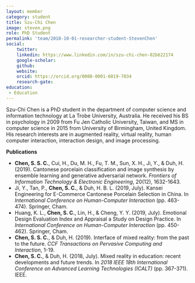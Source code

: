 ```yaml
---
layout: member
category: student
title: Szu-Chi Chen
image: steven.png
role: PhD Student
permalink: 'team/2018-10-01-researcher-student-StevenChen'
social:
    twitter: 
    linkedin: https://www.linkedin.com/in/szu-chi-chen-02b622174
    google-scholar: 
    github: 
    website:
    orcid: https://orcid.org/0000-0001-6019-7034
    research-gate: 
education:
 - Education
---
```


Szu-Chi Chen is a PhD student in the department of computer science and information technology at La Trobe University, Australia. He received his BS in psychology in 2009 from Fu Jen Catholic University, Taiwan, and MS in computer science in 2015 from University of Birmingham, United Kingdom. His research interests are in augmented reality, virtual reality, human computer interaction, interaction design, and image processing.

**Publications**
* **Chen, S. S. C.**, Cui, H., Du, M. H., Fu, T. M., Sun, X. H., Ji, Y., & Duh, H. (2019). Cantonese porcelain classification and image synthesis by ensemble learning and generative adversarial network. *Frontiers of Information Technology & Electronic Engineering*, 20(12), 1632-1643.
* Ji, Y., Tan, P., **Chen, S. C.**, & Duh, H. B. L. (2019, July). Kansei Engineering for E-Commerce Cantonese Porcelain Selection in China. In *International Conference on Human-Computer Interaction* (pp. 463-474). Springer, Cham.
* Huang, K. L., **Chen, S. C.**, Lin, H., & Cheng, Y. Y. (2019, July). Emotional Design Evaluation Index and Appraisal a Study on Design Practice. In *International Conference on Human-Computer Interaction* (pp. 450-462). Springer, Cham.
* **Chen, S. S. C.**, & Duh, H. (2019). Interface of mixed reality: from the past to the future. *CCF Transactions on Pervasive Computing and Interaction*, 1-19.
* **Chen, S. C.**, & Duh, H. (2018, July). Mixed reality in education: recent developments and future trends. In *2018 IEEE 18th International Conference on Advanced Learning Technologies (ICALT)* (pp. 367-371). IEEE.
